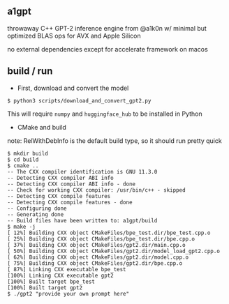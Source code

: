 ## a1gpt

throwaway C++ GPT-2 inference engine from @a1k0n w/ minimal but optimized BLAS
ops for AVX and Apple Silicon

no external dependencies except for accelerate framework on macos

## build / run

 - First, download and convert the model

`$ python3 scripts/download_and_convert_gpt2.py`

This will require `numpy` and `huggingface_hub` to be installed in Python

 - CMake and build

note: RelWithDebInfo is the default build type, so it should run pretty quick

```
$ mkdir build
$ cd build
$ cmake ..
-- The CXX compiler identification is GNU 11.3.0
-- Detecting CXX compiler ABI info
-- Detecting CXX compiler ABI info - done
-- Check for working CXX compiler: /usr/bin/c++ - skipped
-- Detecting CXX compile features
-- Detecting CXX compile features - done
-- Configuring done
-- Generating done
-- Build files have been written to: a1gpt/build
$ make -j
[ 12%] Building CXX object CMakeFiles/bpe_test.dir/bpe_test.cpp.o
[ 25%] Building CXX object CMakeFiles/bpe_test.dir/bpe.cpp.o
[ 37%] Building CXX object CMakeFiles/gpt2.dir/main.cpp.o
[ 50%] Building CXX object CMakeFiles/gpt2.dir/model_load_gpt2.cpp.o
[ 62%] Building CXX object CMakeFiles/gpt2.dir/model.cpp.o
[ 75%] Building CXX object CMakeFiles/gpt2.dir/bpe.cpp.o
[ 87%] Linking CXX executable bpe_test
[100%] Linking CXX executable gpt2
[100%] Built target bpe_test
[100%] Built target gpt2
$ ./gpt2 "provide your own prompt here"
```

